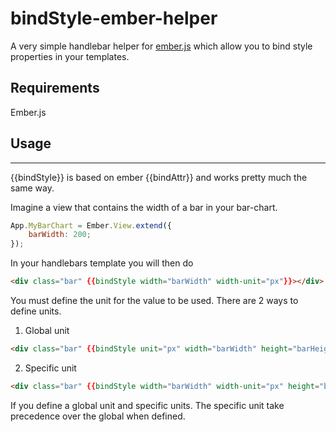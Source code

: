 # bindStyle-ember-helper

A very simple handlebar helper for [ember.js](http://emberjs.com) which allow you to bind style properties in your templates. 

## Requirements

Ember.js

## Usage
---
{{bindStyle}} is based on ember {{bindAttr}} and works pretty much the same way.


Imagine a view that contains the width of a bar in your bar-chart.

```javascript
App.MyBarChart = Ember.View.extend({
	barWidth: 200;
});
```

In your handlebars template you will then do  

```html
<div class="bar" {{bindStyle width="barWidth" width-unit="px"}}></div> 
```

You must define the unit for the value to be used. There are 2 ways to define units.  

1. Global unit   
```html
<div class="bar" {{bindStyle unit="px" width="barWidth" height="barHeight"}}></div> 
```
2. Specific unit   
```html
<div class="bar" {{bindStyle width="barWidth" width-unit="px" height="barHeight" height-unit="%"}}></div> 
```

If you define a global unit and specific units. The specific unit take precedence over the global when defined.

